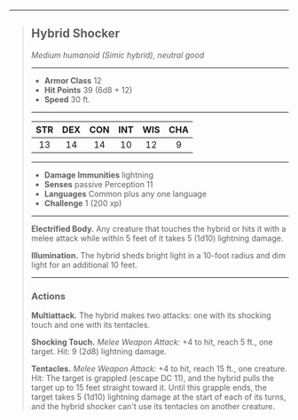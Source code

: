 ***
> ## Hybrid Shocker
> *Medium humanoid (Simic hybrid), neutral good*
> 
> ***
> 
> - **Armor Class** 12
> - **Hit Points** 39 (6d8 + 12)
> - **Speed** 30 ft.
> 
> ***
> 
> |STR|DEX|CON|INT|WIS|CHA|
> |:---:|:---:|:---:|:---:|:---:|:---:|
> |13|14|14|10|12|9|
> 
> ***
> 
> - **Damage Immunities** lightning
> - **Senses** passive Perception 11
> - **Languages** Common plus any one language
> - **Challenge** 1 (200 xp)
> 
> ***
> 
> **Electrified Body.** Any creature that touches the hybrid or hits it with a melee attack while within 5 feet of it takes 5 (1d10) lightning damage.
> 
> **Illumination.** The hybrid sheds bright light in a 10-foot radius and dim light for an additional 10 feet.
> 
> ***
> 
> ### Actions
> **Multiattack.** The hybrid makes two attacks: one with its shocking touch and one with its tentacles.
> 
> **Shocking Touch.** *Melee Weapon Attack:* +4 to hit, reach 5 ft., one target. Hit: 9 (2d8) lightning damage.
> 
> **Tentacles.** *Melee Weapon Attack:* +4 to hit, reach 15 ft., one creature. Hit: The target is grappled (escape DC 11), and the hybrid pulls the target up to 15 feet straight toward it. Until this grapple ends, the target takes 5 (1d10) lightning damage at the start of each of its turns, and the hybrid shocker can't use its tentacles on another creature.